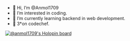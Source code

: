 - 👋 Hi, I’m @Anmol1709
- 👀 I’m interested in coding.
- 🌱 I’m currently learning backend in web development.
- 💞️ 3*on codechef.


 [![@anmol1709's Holopin board](https://holopin.me/anmol1709)](https://holopin.io/@anmol1709)
<!---
Anmol1709/Anmol1709 is a ✨ special ✨ repository because its `README.md` (this file) appears on your GitHub profile.
You can click the Preview link to take a look at your changes.
--->
